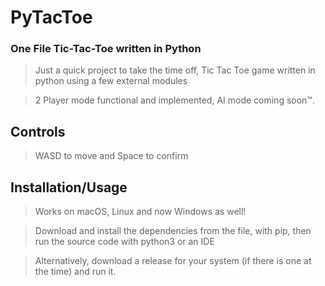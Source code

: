 # PyTacToe
### One File Tic-Tac-Toe written in Python

>Just a quick project to take the time off, Tic Tac Toe game written in python using a few external modules

>2 Player mode functional and implemented, AI mode coming soon™.

## Controls
>WASD to move and Space to confirm

## Installation/Usage
>Works on macOS, Linux and now Windows as well!

>Download and install the dependencies from the file, with pip, then run the source code with python3 or an IDE


>Alternatively, download a release for your system (if there is one at the time) and run it.
